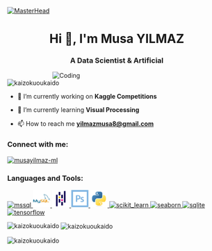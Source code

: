 [![MasterHead](https://img.freepik.com/premium-vector/machine-learning-banner-web-icon-set-data-mining-algorithm-neural-network_35632-107.jpg?w=2000)](https://KaizokuouKaido.io)
<h1 align="center">Hi 👋, I'm Musa YILMAZ</h1>
<h3 align="center">A Data Scientist & Artificial</h3>
<img align="right" alt="Coding" width="400" src="https://miro.medium.com/max/4800/0*tBpl-eS41qcfLe1a.gif">

<p align="left"> <img src="https://komarev.com/ghpvc/?username=kaizokuoukaido&label=Profile%20views&color=0e75b6&style=flat" alt="kaizokuoukaido" /> </p>

- 🔭 I’m currently working on **Kaggle Competitions**

- 🌱 I’m currently learning **Visual Processing**

- 📫 How to reach me **yilmazmusa8@gmail.com**

<h3 align="left">Connect with me:</h3>
<p align="left">
<a href="https://linkedin.com/in/musayilmaz-ml" target="blank"><img align="center" src="https://raw.githubusercontent.com/rahuldkjain/github-profile-readme-generator/master/src/images/icons/Social/linked-in-alt.svg" alt="musayilmaz-ml" height="30" width="40" /></a>
</p>

<h3 align="left">Languages and Tools:</h3>
<p align="left"> <a href="https://www.microsoft.com/en-us/sql-server" target="_blank" rel="noreferrer"> <img src="https://www.svgrepo.com/show/303229/microsoft-sql-server-logo.svg" alt="mssql" width="40" height="40"/> </a> <a href="https://www.mysql.com/" target="_blank" rel="noreferrer"> <img src="https://raw.githubusercontent.com/devicons/devicon/master/icons/mysql/mysql-original-wordmark.svg" alt="mysql" width="40" height="40"/> </a> <a href="https://pandas.pydata.org/" target="_blank" rel="noreferrer"> <img src="https://raw.githubusercontent.com/devicons/devicon/2ae2a900d2f041da66e950e4d48052658d850630/icons/pandas/pandas-original.svg" alt="pandas" width="40" height="40"/> </a> <a href="https://www.photoshop.com/en" target="_blank" rel="noreferrer"> <img src="https://raw.githubusercontent.com/devicons/devicon/master/icons/photoshop/photoshop-line.svg" alt="photoshop" width="40" height="40"/> </a> <a href="https://www.python.org" target="_blank" rel="noreferrer"> <img src="https://raw.githubusercontent.com/devicons/devicon/master/icons/python/python-original.svg" alt="python" width="40" height="40"/> </a> <a href="https://scikit-learn.org/" target="_blank" rel="noreferrer"> <img src="https://upload.wikimedia.org/wikipedia/commons/0/05/Scikit_learn_logo_small.svg" alt="scikit_learn" width="40" height="40"/> </a> <a href="https://seaborn.pydata.org/" target="_blank" rel="noreferrer"> <img src="https://seaborn.pydata.org/_images/logo-mark-lightbg.svg" alt="seaborn" width="40" height="40"/> </a> <a href="https://www.sqlite.org/" target="_blank" rel="noreferrer"> <img src="https://www.vectorlogo.zone/logos/sqlite/sqlite-icon.svg" alt="sqlite" width="40" height="40"/> </a> <a href="https://www.tensorflow.org" target="_blank" rel="noreferrer"> <img src="https://www.vectorlogo.zone/logos/tensorflow/tensorflow-icon.svg" alt="tensorflow" width="40" height="40"/> </a> </p>

<p><img align="left" src="https://github-readme-stats.vercel.app/api/top-langs?username=kaizokuoukaido&show_icons=true&locale=en&layout=compact" alt="kaizokuoukaido" /></p>

<p>&nbsp;<img align="center" src="https://github-readme-stats.vercel.app/api?username=kaizokuoukaido&show_icons=true&locale=en" alt="kaizokuoukaido" /></p>

<p><img align="center" src="https://github-readme-streak-stats.herokuapp.com/?user=kaizokuoukaido&" alt="kaizokuoukaido" /></p>
